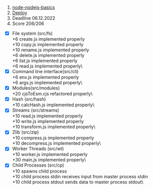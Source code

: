 1. [node-nodejs-basics](https://github.com/AlreadyBored/nodejs-assignments/blob/main/assignments/nodejs-basics/assignment.md)
2. [Deploy](https://github.com/polivodichka/nodejs-basics )
3. Deadline 06.12.2022
4. Score 206/206

 - [x] File system (src/fs)\
+6 create.js implemented properly\
+10 copy.js implemented properly\
+10 rename.js implemented properly\
+6 delete.js implemented properly\
+6 list.js implemented properly\
+6 read.js implemented properly\
- [x] Command line interface(src/cli)\
+6 env.js implemented properly\
+6 args.js implemented properly\
- [x] Modules(src/modules)\
+20 cjsToEsm.cjs refactored properly\
- [x] Hash (src/hash)\
+10 calcHash.js implemented properly\
- [x] Streams (src/streams)\
+10 read.js implemented properly\
+10 write.js implemented properly\
+10 transform.js implemented properly\
- [x] Zlib (src/zip)\
+10 compress.js implemented properly\
+10 decompress.js implemented properly\
- [x] Worker Threads (src/wt)\
+10 worker.js implemented properly\
+30 main.js implemented properly\
- [x] Child Processes (src/cp)\
+10 spawns child process\
+10 child process stdin receives input from master process stdin\
+10 child process stdout sends data to master process stdout\

